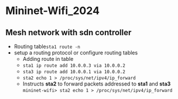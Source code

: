 # Mininet-Wifi_2024
## Mesh network with sdn controller

- Routing table`sta1 route -n`
- setup a routing protocol or configure routing tables
    - Adding route in table
    - `sta1 ip route add 10.0.0.3 via 10.0.0.2`
    - `sta3 ip route add 10.0.0.1 via 10.0.0.2`
    - `sta2 echo 1 > /proc/sys/net/ipv4/ip_forward`
    - Instructs **sta2** to forward packets addressed to **sta1** and **sta3**
      `mininet-wifi> sta2 echo 1 > /proc/sys/net/ipv4/ip_forward`